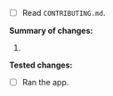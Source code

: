 [comment]: # (Replace [ ] with [x].)
- [ ] Read `CONTRIBUTING.md`.

[comment]: # (Replace this comment with a description. Include links to relevant documentation.)

**Summary of changes:**

1. [comment]: # (Summary of changes that reflects changes made in each commit.)

**Tested changes:**

- [ ] Ran the app.

[comment]: # (If changes were tested, replace this comment with a brief description of how you did so. Else replace it with "N/A".)
